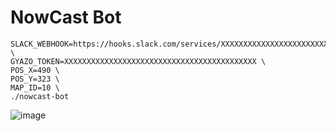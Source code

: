# NowCast Bot

```
SLACK_WEBHOOK=https://hooks.slack.com/services/XXXXXXXXXXXXXXXXXXXXXXXXXXXXXXXXXXXXXXXXXXXXXX \
GYAZO_TOKEN=XXXXXXXXXXXXXXXXXXXXXXXXXXXXXXXXXXXXXXXXXXX \
POS_X=490 \
POS_Y=323 \
MAP_ID=10 \
./nowcast-bot
```

![image](https://user-images.githubusercontent.com/26019458/175773761-25b80f0b-beba-4617-9177-48b2c5a4f811.png)

